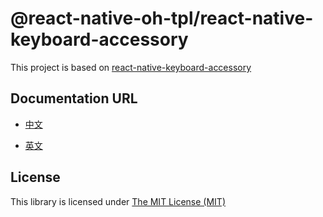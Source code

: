 # @react-native-oh-tpl/react-native-keyboard-accessory

This project is based on [react-native-keyboard-accessory](https://github.com/ardaogulcan/react-native-keyboard-accessory)

## Documentation URL

- [中文](https://gitee.com/react-native-oh-library/usage-docs/blob/master/zh-cn/react-native-keyboard-accessory.md)

- [英文](https://gitee.com/react-native-oh-library/usage-docs/blob/master/en/react-native-keyboard-accessory.md)

## License

This library is licensed under [The MIT License (MIT)](https://github.com/ardaogulcan/react-native-keyboard-accessory/blob/master/LICENSE) 

